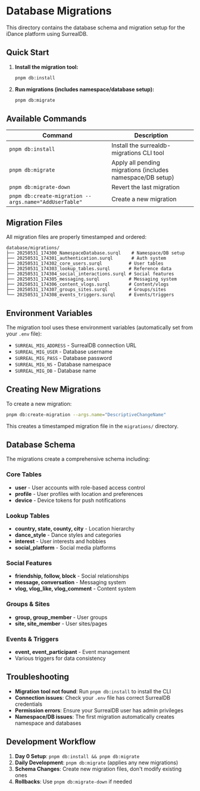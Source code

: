 # Database Migrations

This directory contains the database schema and migration setup for the iDance platform using SurrealDB.

## Quick Start

1. **Install the migration tool:**
   ```bash
   pnpm db:install
   ```

2. **Run migrations (includes namespace/database setup):**
   ```bash
   pnpm db:migrate
   ```

## Available Commands

| Command | Description |
|---------|-------------|
| `pnpm db:install` | Install the surrealdb-migrations CLI tool |
| `pnpm db:migrate` | Apply all pending migrations (includes namespace/DB setup) |
| `pnpm db:migrate-down` | Revert the last migration |
| `pnpm db:create-migration --args.name="AddUserTable"` | Create a new migration |

## Migration Files

All migration files are properly timestamped and ordered:

```
database/migrations/
├── 20250531_174300_NamespaceDatabase.surql    # Namespace/DB setup
├── 20250531_174301_authentication.surql       # Auth system
├── 20250531_174302_core_users.surql          # User tables
├── 20250531_174303_lookup_tables.surql       # Reference data
├── 20250531_174304_social_interactions.surql # Social features
├── 20250531_174305_messaging.surql           # Messaging system
├── 20250531_174306_content_vlogs.surql       # Content/vlogs
├── 20250531_174307_groups_sites.surql        # Groups/sites
└── 20250531_174308_events_triggers.surql     # Events/triggers
```

## Environment Variables

The migration tool uses these environment variables (automatically set from your `.env` file):

- `SURREAL_MIG_ADDRESS` - SurrealDB connection URL
- `SURREAL_MIG_USER` - Database username
- `SURREAL_MIG_PASS` - Database password
- `SURREAL_MIG_NS` - Database namespace
- `SURREAL_MIG_DB` - Database name

## Creating New Migrations

To create a new migration:

```bash
pnpm db:create-migration --args.name="DescriptiveChangeName"
```

This creates a timestamped migration file in the `migrations/` directory.

## Database Schema

The migrations create a comprehensive schema including:

### Core Tables
- **user** - User accounts with role-based access control
- **profile** - User profiles with location and preferences
- **device** - Device tokens for push notifications

### Lookup Tables
- **country, state, county, city** - Location hierarchy
- **dance_style** - Dance styles and categories
- **interest** - User interests and hobbies
- **social_platform** - Social media platforms

### Social Features
- **friendship, follow, block** - Social relationships
- **message, conversation** - Messaging system
- **vlog, vlog_like, vlog_comment** - Content system

### Groups & Sites
- **group, group_member** - User groups
- **site, site_member** - User sites/pages

### Events & Triggers
- **event, event_participant** - Event management
- Various triggers for data consistency

## Troubleshooting

- **Migration tool not found**: Run `pnpm db:install` to install the CLI
- **Connection issues**: Check your `.env` file has correct SurrealDB credentials
- **Permission errors**: Ensure your SurrealDB user has admin privileges
- **Namespace/DB issues**: The first migration automatically creates namespace and databases

## Development Workflow

1. **Day 0 Setup**: `pnpm db:install && pnpm db:migrate`
2. **Daily Development**: `pnpm db:migrate` (applies any new migrations)
3. **Schema Changes**: Create new migration files, don't modify existing ones
4. **Rollbacks**: Use `pnpm db:migrate-down` if needed